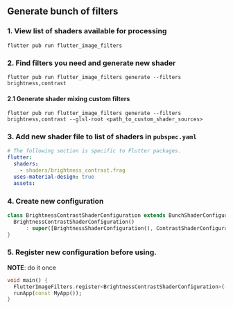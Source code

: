 ## Generate bunch of filters

### 1. View list of shaders available for processing

```shell
flutter pub run flutter_image_filters
```

### 2. Find filters you need and generate new shader

```shell
flutter pub run flutter_image_filters generate --filters brightness,contrast
```

#### 2.1 Generate shader mixing custom filters
```shell
flutter pub run flutter_image_filters generate --filters brightness,contrast --glsl-root <path_to_custom_shader_sources>
```

### 3. Add new shader file to list of shaders in `pubspec.yaml`
```yaml
# The following section is specific to Flutter packages.
flutter:
  shaders:
    - shaders/brightness_contrast.frag
  uses-material-design: true
  assets:
```

### 4. Create new configuration

```dart
class BrightnessContrastShaderConfiguration extends BunchShaderConfiguration {
  BrightnessContrastShaderConfiguration()
      : super([BrightnessShaderConfiguration(), ContrastShaderConfiguration()]);
}
```

### 5. Register new configuration before using.

**NOTE**: do it once

```dart
void main() {
  FlutterImageFilters.register<BrightnessContrastShaderConfiguration>(() => FragmentProgram.fromAsset('shaders/brightness_contrast.frag'));
  runApp(const MyApp());
}
```

